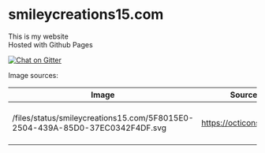 # smileycreations15.com
This is my website <br />
Hosted with Github Pages

[![Chat on Gitter](https://badges.gitter.im/smileycreations15/smileycreations15.github.io.svg)](https://gitter.im/smileycreations15/smileycreations15.github.io)

Image sources:

| Image | Source URL| Notes |
|-------|-----------|-------|
| /files/status/smileycreations15.com/5F8015E0-2504-439A-85D0-37EC0342F4DF.svg |  https://octicons.github.com | Resized from original image |
